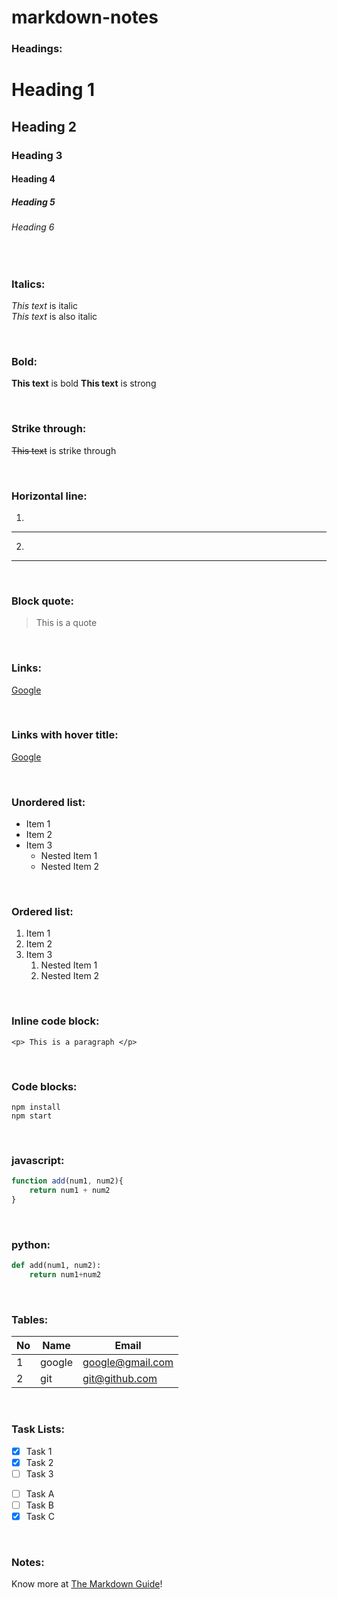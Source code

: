 # markdown-notes

<!-- Headings  -->
### Headings:

# Heading 1

## Heading 2

### Heading 3

#### Heading 4

##### Heading 5

###### Heading 6  

<br>

<!-- Italics -->
### Italics:

*This text* is italic  
_This text_ is also italic

<br>

<!-- Bold -->
### Bold:

**This text** is bold
__This text__ is strong

<br>

<!-- Strike throuigh -->
### Strike through:
~~This text~~ is strike through

<br>

<!-- Horizontal Rule --> 
### Horizontal line:
1.
---
2.
___

<br>

<!-- Block quote -->
### Block quote:

> This is a quote

<br>

<!-- Links -->
### Links:

[Google](http://www.google.com)

<br>

<!-- Links with hover title-->
### Links with hover title:
[Google](http://www.google.com "Click to navigate")

<br>

<!-- Unordered list -->
### Unordered list:
* Item 1
* Item 2
* Item 3
    * Nested Item 1
    * Nested Item 2

<br>

<!-- Ordered list -->
### Ordered list:
1. Item 1
1. Item 2
1. Item 3
    1. Nested Item 1
    1. Nested Item 2

<br>

<!-- Inline code block-->
###  Inline code block:
`<p> This is a paragraph </p>`

<!-- Github Markdown -->

<br>

<!-- Code blocks-->
### Code blocks:
```
npm install
npm start
```

<br>

### javascript:
```javascript
function add(num1, num2){
    return num1 + num2
}
```

<br>

### python:
```python
def add(num1, num2):
    return num1+num2
```

<br>

<!-- Tables -->
### Tables:
|No|Name|Email|
|-|------|------|
|1|google|google@gmail.com|
|2|git|git@github.com|

<br>

<!-- Task Lists-->
### Task Lists:

- [x] Task 1
- [x] Task 2
- [ ] Task 3
* [ ] Task A
* [ ] Task B
* [x] Task C  

<br>

### Notes: 
Know more at [The Markdown Guide](https://www.markdownguide.org)!
